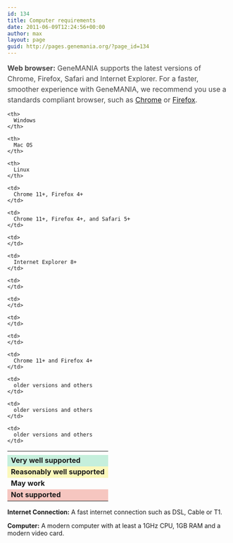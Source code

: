 ```yaml
---
id: 134
title: Computer requirements
date: 2011-06-09T12:24:56+00:00
author: max
layout: page
guid: http://pages.genemania.org/?page_id=134
---
```

<span style="font-size: 16px; color: #444444; line-height: 24px;"><strong>Web browser:</strong> GeneMANIA supports the latest versions of Chrome, Firefox, Safari and Internet Explorer. For a faster, smoother experience with GeneMANIA, we recommend you use a standards compliant browser, such as <a href="http://google.com/chrome">Chrome</a> or <a href="http://firefox.com">Firefox</a>.</span>

<table>
  <tr>
    <th>
    </th>
    
    <th>
      Windows
    </th>
    
    <th>
      Mac OS
    </th>
    
    <th>
      Linux
    </th>
  </tr>
  
  <tr style="background: #C5EFDC;">
    <td>
      <strong>Very well supported</strong>
    </td>
    
    <td>
      Chrome 11+, Firefox 4+
    </td>
    
    <td>
      Chrome 11+, Firefox 4+, and Safari 5+
    </td>
    
    <td>
    </td>
  </tr>
  
  <tr style="background: #FBF8BB;">
    <td>
      <strong>Reasonably well supported</strong>
    </td>
    
    <td>
      Internet Explorer 8+
    </td>
    
    <td>
    </td>
    
    <td>
    </td>
  </tr>
  
  <tr>
    <td>
      <strong>May work</strong>
    </td>
    
    <td>
    </td>
    
    <td>
    </td>
    
    <td>
      Chrome 11+ and Firefox 4+
    </td>
  </tr>
  
  <tr style="background: #F6C6C0;">
    <td>
      <strong>Not supported</strong>
    </td>
    
    <td>
      older versions and others
    </td>
    
    <td>
      older versions and others
    </td>
    
    <td>
      older versions and others
    </td>
  </tr>
</table>

**Internet Connection:** A fast internet connection such as DSL, Cable or T1.

**Computer:** A modern computer with at least a 1GHz CPU, 1GB RAM and a modern video card.

&nbsp;